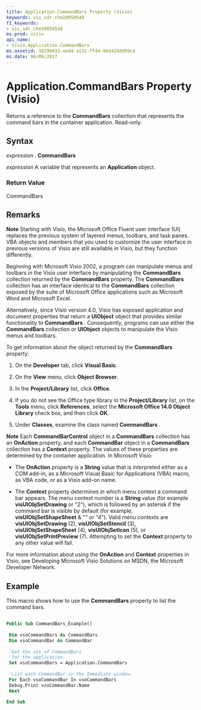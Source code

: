 ```yaml
---
title: Application.CommandBars Property (Visio)
keywords: vis_sdr.chm10050540
f1_keywords:
- vis_sdr.chm10050540
ms.prod: visio
api_name:
- Visio.Application.CommandBars
ms.assetid: 3829b033-aed4-a132-ff44-96d419dd09cd
ms.date: 06/08/2017
---
```



# Application.CommandBars Property (Visio)

Returns a reference to the  **CommandBars** collection that represents the command bars in the container application. Read-only.


## Syntax

 _expression_ . **CommandBars**

 _expression_ A variable that represents an **Application** object.


### Return Value

CommandBars


## Remarks


 **Note**  Starting with Visio, the Microsoft Office Fluent user interface (UI) replaces the previous system of layered menus, toolbars, and task panes. VBA objects and members that you used to customize the user interface in previous versions of Visio are still available in Visio, but they function differently.

Beginning with Microsoft Visio 2002, a program can manipulate menus and toolbars in the Visio user interface by manipulating the  **CommandBars** collection returned by the **CommandBars** property. The **CommandBars** collection has an interface identical to the **CommandBars** collection exposed by the suite of Microsoft Office applications such as Microsoft Word and Microsoft Excel.

Alternatively, since Visio version 4.0, Visio has exposed application and document properties that return a  **UIObject** object that provides similar functionality to **CommandBars** . Consequently, programs can use either the **CommandBars** collection or **UIObject** objects to manipulate the Visio menus and toolbars.

To get information about the object returned by the  **CommandBars** property:




1. On the  **Developer** tab, click **Visual Basic**.
    
2. On the  **View** menu, click **Object Browser**.
    
3. In the  **Project/Library** list, click **Office**.
    
4. If you do not see the Office type library in the  **Project/Library** list, on the **Tools** menu, click **References**, select the  **Microsoft Office 14.0 Object Library** check box, and then click **OK**.
    
5. Under  **Classes**, examine the class named  **CommandBars** .
    





 **Note**  Each  **CommandBarControl** object in a **CommandBars** collection has an **OnAction** property, and each **CommandBar** object in a **CommandBars** collection has a **Context** property. The values of these properties are determined by the container application. In Microsoft Visio:




- The  **OnAction** property is a **String** value that is interpreted either as a COM add-in, as a Microsoft Visual Basic for Applications (VBA) macro, as VBA code, or as a Visio add-on name.
    
- The  **Context** property determines in which menu context a command bar appears. The menu context number is a **String** value (for example **visUIObjSetDrawing** or "2"), which is followed by an asterisk if the command bar is visible by default (for example, **visUIObjSetShapeSheet** & "*" or "4*"). Valid menu contexts are **visUIObjSetDrawing** (2), **visUIObjSetStencil** (3), **visUIObjSetShapeSheet** (4), **visUIObjSetIcon** (5), or **visUIObjSetPrintPreview** (7). Attempting to set the **Context** property to any other value will fail.
    


For more information about using the  **OnAction** and **Context** properties in Visio, see Developing Microsoft Visio Solutions on MSDN, the Microsoft Developer Network.


## Example

This macro shows how to use the  **CommandBars** property to list the command bars.


```vb
 
Public Sub CommandBars_Example() 
 
 Dim vsoCommandBars As CommandBars 
 Dim vsoCommandBar As CommandBar 
 
 'Get the set of CommandBars 
 'for the application. 
 Set vsoCommandBars = Application.CommandBars 
 
 'List each CommandBar in the Immediate window. 
 For Each vsoCommandBar In vsoCommandBars 
 Debug.Print vsoCommandBar.Name 
 Next 
 
End Sub
```


